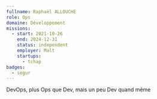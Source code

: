 ```yaml
---
fullname: Raphaël ALLOUCHE
role: Ops
domaine: Développement
missions:
  - start: 2021-10-26
    end: 2024-12-31
    status: independent
    employer: Malt
    startups:
      - tchap
badges:
  - segur
---
```

DevOps, plus Ops que Dev, mais un peu Dev quand même